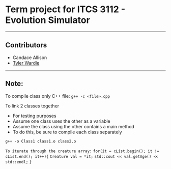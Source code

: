 # Term project for ITCS 3112 - Evolution Simulator #
---
## Contributors ##
* Candace Allison
* [Tyler Wardle](https://github.com/twardle)
---
## Note: ##

To compile class only C++ file: 
`g++ -c <file>.cpp`

To link 2 classes together
* For testing purposes
* Assume one class uses the other as a variable
* Assume the class using the other contains a main method
* To do this, be sure to compile each class separately 

`g++ -o Class1 class1.o class2.o`

`To iterate through the creature array:`
	`for(it = cList.begin(); it != cList.end(); it++){`
		`Creature val = *it;`
		`std::cout << val.getAge() << std::endl;`
	`}`
